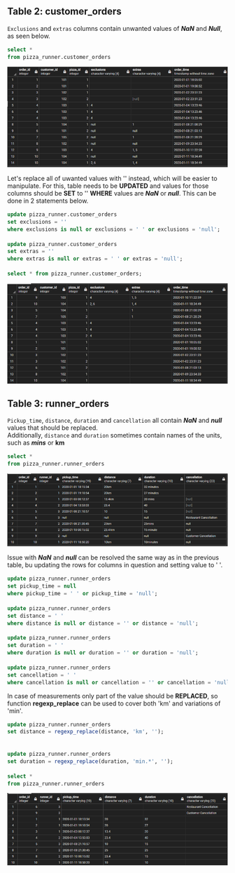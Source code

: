 ## Table 2: customer_orders

`Exclusions` and `extras` columns contain unwanted values of ***NaN*** and ***Null***, as seen below.

````sql
select *
from pizza_runner.customer_orders
````
<img src="https://github.com/andriibaranets/8-Week-SQL-Challenge/blob/main/Case%20Study%20%232%20-%20Pizza%20Runner/Results/Customer_orders_before.png?raw=true" >

Let's replace all of uwanted values with '' instead, which will be easier to manipulate.
For this, table needs to be **UPDATED** and values for those columns should be **SET** to '' **WHERE** values are ***NaN*** or ***null***. This can be done in 2 statements below.

````sql
update pizza_runner.customer_orders
set exclusions = ''
where exclusions is null or exclusions = ' ' or exclusions = 'null';

update pizza_runner.customer_orders
set extras = ''
where extras is null or extras = ' ' or extras = 'null';

select * from pizza_runner.customer_orders;

````

<img src="https://github.com/andriibaranets/8-Week-SQL-Challenge/blob/main/Case%20Study%20%232%20-%20Pizza%20Runner/Results/Customer_orders_after.png?raw=true" >

## Table 3: runner_orders

`Pickup_time`, `distance`, `duration` and `cancellation` all contain ***NaN*** and ***null*** values that should be replaced.<br>
Additionally, `distance` and `duration` sometimes contain names of the units, such as ***mins*** or **km**

````sql
select *
from pizza_runner.runner_orders
````
<img src="https://github.com/andriibaranets/8-Week-SQL-Challenge/blob/main/Case%20Study%20%232%20-%20Pizza%20Runner/Results/pizza_runners_before.png?raw=true" >

Issue with ***NaN*** and ***null*** can be resolved the same way as in the previous table, bu updating the rows for columns in question and setting value to ' '.

````sql
update pizza_runner.runner_orders
set pickup_time = null
where pickup_time = ' ' or pickup_time = 'null';

update pizza_runner.runner_orders
set distance = ' '
where distance is null or distance = '' or distance = 'null';

update pizza_runner.runner_orders
set duration = ' '
where duration is null or duration = '' or duration = 'null';

update pizza_runner.runner_orders
set cancellation = ' '
where cancellation is null or cancellation = '' or cancellation = 'null';
````

In case of measurements only part of the value should be **REPLACED**, so function **regexp_replace** can be used to cover both 'km' and variations of 'min'.

````sql
update pizza_runner.runner_orders
set distance = regexp_replace(distance, 'km', '');


update pizza_runner.runner_orders
set duration = regexp_replace(duration, 'min.*', '');

select *
from pizza_runner.runner_orders
````


<img src="https://github.com/andriibaranets/8-Week-SQL-Challenge/blob/main/Case%20Study%20%232%20-%20Pizza%20Runner/Results/pizza_runners_after.png?raw=true" >